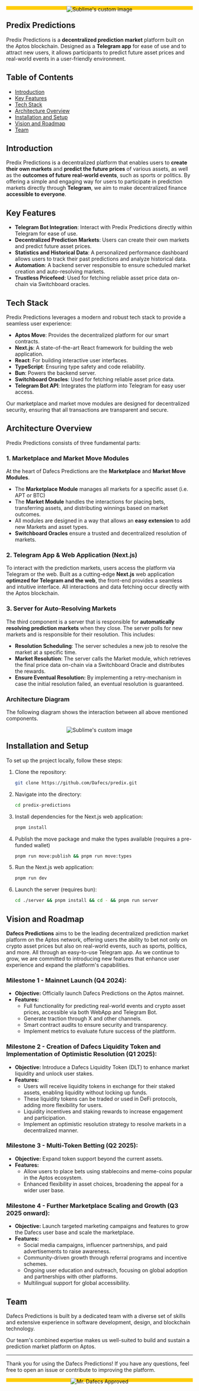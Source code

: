 
<div align="center" style="background-color: #ffcd0a;">
  <img src="https://www.polyturk.com/pp-preview-yellow.jpg" alt="Sublime's custom image" style="margin-bottom: -7px" />
</div>

## Predix Predictions

Predix Predictions is a **decentralized prediction market** platform built on the Aptos blockchain. Designed as a **Telegram app** for ease of use and to attract new users, it allows participants to predict future asset prices and real-world events in a user-friendly environment.

## Table of Contents

- [Introduction](#introduction)
- [Key Features](#key-features)
- [Tech Stack](#tech-stack)
- [Architecture Overview](#architecture-overview)
- [Installation and Setup](#installation-and-setup)
- [Vision and Roadmap](#vision-and-roadmap)
- [Team](#team)
## Introduction

Predix Predictions is a decentralized platform that enables users to **create their own markets** and **predict the future prices** of various assets, as well as the **outcomes of future real-world events**, such as sports or politics. By offering a simple and engaging way for users to participate in prediction markets directly through **Telegram**, we aim to make decentralized finance **accessible to everyone**.

## Key Features

- **Telegram Bot Integration**: Interact with Predix Predictions directly within Telegram for ease of use.
- **Decentralized Prediction Markets**: Users can create their own markets and predict future asset prices.
- **Statistics and Historical Data**: A personalized performance dashboard allows users to track their past predictions and analyze historical data.
- **Automation**: A backend server responsible to ensure scheduled market creation and auto-resolving markets.
- **Trustless Pricefeed**: Used for fetching reliable asset price data on-chain via Switchboard oracles.

## Tech Stack

Predix Predictions leverages a modern and robust tech stack to provide a seamless user experience:

- **Aptos Move**: Provides the decentralized platform for our smart contracts.
- **Next.js**: A state-of-the-art React framework for building the web application.
- **React**: For building interactive user interfaces.
- **TypeScript**: Ensuring type safety and code reliability.
- **Bun**: Powers the backend server.
- **Switchboard Oracles**: Used for fetching reliable asset price data.
- **Telegram Bot API**: Integrates the platform into Telegram for easy user access.

Our marketplace and market move modules are designed for decentralized security, ensuring that all transactions are transparent and secure.

## Architecture Overview

Predix Predictions consists of three fundamental parts:

### 1. Marketplace and Market Move Modules

At the heart of Dafecs Predictions are the **Marketplace** and **Market Move Modules**.

- The **Marketplace Module** manages all markets for a specific asset (i.e. APT or BTC)
- The **Market Module** handles the interactions for placing bets, transferring assets, and distributing winnings based on market outcomes.
- All modules are designed in a way that allows an **easy extension** to add new Markets and asset types.
- **Switchboard Oracles** ensure a trusted and decentralized resolution of markets.

### 2. Telegram App & Web Application (Next.js)

To interact with the prediction markets, users access the platform via Telegram or the web. Built as a cutting-edge **Next.js** web application **optimzed for Telegram and the web**, the front-end provides a seamless and intuitive interface. All interactions and data fetching occur directly with the Aptos blockchain.


### 3. Server for Auto-Resolving Markets

The third component is a server that is responsible for **automatically resolving prediction markets** when they close. The server polls for new markets and is responsible for their resolution. This includes:

- **Resolution Scheduling**: The server schedules a new job to resolve the market at a specific time.
- **Market Resolution**: The server calls the Market module, which retrieves the final price data on-chain via a Switchboard Oracle and distributes the rewards.
- **Ensure Eventual Resolution:** By implementing a retry-mechanism in case the initial resolution failed, an eventual resolution is guaranteed.

### Architecture Diagram
The following diagram shows the interaction between all above mentioned components.
<div align="center">
  <img src="https://www.polyturk.com/pp-architecture.png" alt="Sublime's custom image" style="margin-bottom: -7px" />
</div>

## Installation and Setup

To set up the project locally, follow these steps:

1. Clone the repository:
   ```bash
   git clone https://github.com/Dafecs/predix.git
   ```

2. Navigate into the directory:
   ```bash
   cd predix-predictions
   ```

3. Install dependencies for the Next.js web application:
   ```bash
   pnpm install
   ```

4. Publish the move package and make the types available (requires a pre-funded wallet)
   ```bash
   pnpm run move:publish && pnpm run move:types
   ```

5. Run the Next.js web application:
   ```bash
   pnpm run dev
   ```

6. Launch the server (requires bun):
   ```bash
   cd ./server && pnpm install && cd - && pnpm run server
   ```

## Vision and Roadmap

**Dafecs Predictions** aims to be the leading decentralized prediction market platform on the Aptos network, offering users the ability to bet not only on crypto asset prices but also on real-world events, such as sports, politics, and more. All through an easy-to-use Telegram app. As we continue to grow, we are committed to introducing new features that enhance user experience and expand the platform's capabilities.


### **Milestone 1 - Mainnet Launch (Q4 2024):**
- **Objective:** Officially launch Dafecs Predictions on the Aptos mainnet.
- **Features:** 
  - Full functionality for predicting real-world events and crypto asset prices, accessible via both WebApp and Telegram Bot.
  - Generate traction through X and other channels.
  - Smart contract audits to ensure security and transparency.
  - Implement metrics to evaluate future success of the plattform.

### **Milestone 2 - Creation of Dafecs Liquidity Token and Implementation of Optimistic Resolution (Q1 2025):**
- **Objective:** Introduce a Dafecs Liquidity Token (DLT) to enhance market liquidity and unlock user stakes.
- **Features:** 
  - Users will receive liquidity tokens in exchange for their staked assets, enabling liquidity without locking up funds.
  - These liquidity tokens can be traded or used in DeFi protocols, adding more flexibility for users.
  - Liquidity incentives and staking rewards to increase engagement and participation.
  - Implement an optimistic resolution strategy to resolve markets in a decentralized manner.

### **Milestone 3 - Multi-Token Betting (Q2 2025):**
- **Objective:** Expand token support beyond the current assets.
- **Features:**
  - Allow users to place bets using stablecoins and meme-coins popular in the Aptos ecosystem.
  - Enhanced flexibility in asset choices, broadening the appeal for a wider user base.

### **Milestone 4 - Further Marketplace Scaling and Growth (Q3 2025 onward):**
- **Objective:** Launch targeted marketing campaigns and features to grow the Dafecs user base and scale the marketplace.
- **Features:**
  - Social media campaigns, influencer partnerships, and paid advertisements to raise awareness.
  - Community-driven growth through referral programs and incentive schemes.
  - Ongoing user education and outreach, focusing on global adoption and partnerships with other platforms.
  - Multilingual support for global accessibility.

## Team

Dafecs Predictions is built by a dedicated team with a diverse set of skills and extensive experience in software development, design, and blockchain technology.

Our team's combined expertise makes us well-suited to build and sustain a prediction market platform on Aptos.

---

Thank you for using the Dafecs Predictions! If you have any questions, feel free to open an issue or contribute to improving the platform.

<div align="center" style="background-color: #ffcd0a;">
  <img src="https://www.polyturk.coma/dafecs_approved.png" alt="Mr. Dafecs Approved" style="margin-bottom: -7px" />
</div>
